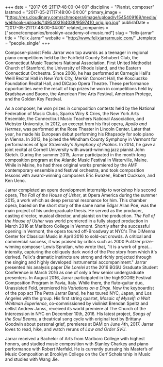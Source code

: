 +++
date = "2017-05-21T17:48:00-04:00"
discipline = "Pianist, composer"
lastmod = "2017-05-21T17:48:00-04:00"
primary_image = "https://res.cloudinary.com/schmopera/image/upload/v1545409169/media/webhook-uploads/1495403164038/9597410_orig.jpg.jpg"
publishDate = "2017-05-21T17:48:00-04:00"
related_companies = ["scene/companies/brooklyn-academy-of-music.md"]
slug = "felix-jarrar"
title = "Felix Jarrar"
website = "http://www.felixjarrarmusic.com/"
_template = "people_single"
+++

Composer-pianist Felix Jarrar won top awards as a teenager in regional piano competitions held by the Fairfield County Schubert Club, the Connecticut Music Teachers National Association, First United Methodist Church of Stamford, the University of Rhode Island, and the Eastern Connecticut Orchestra. Since 2008, he has performed at Carnegie Hall's Weill Recital Hall in New York City, Merkin Concert Hall, the Kosciuszko Foundation Recital Hall, and DiCapo Opera Theatre. These performance opportunities were the result of top prizes he won in competitions held by Bradshaw and Buono, the American Fine Arts Festival, American Protege, and the Golden Key Festival.

As a composer, he won prizes in composition contests held by the National Federation of Music Clubs, Sparks Wiry & Cries, the New York Arts Ensemble, the Connecticut Music Teachers National Association, and Webster University. In 2012, an excerpt from his first opera, *Apollo and Hermes*, was performed at the Rose Theater in Lincoln Center. Later that year, he made his European debut performing his Rhapsody for solo piano in Vienna. In 2013, he joined the Windham County Symphony in Vermont for performances of Igor Stravinsky's *Symphony of Psalms*. In 2014, he gave a joint recital at Cornell University with award-winning jazz pianist John Stetch. During the summer 2015, Jarrar participated in the month-long composition program at the Atlantic Music Festival in Waterville, Maine. While in Maine, he had three original works premiered by the AMF contemporary ensemble and festival orchestra, and took composition lessons with award-winning composers Eric Ewazen, Robert Cuckson, and Ken Ueno.

Jarrar completed an opera development internship to workshop his second opera, *The Fall of the House of Usher*, at Opera America during the summer 2015, a work which as deep personal resonance for him. This chamber opera, based on the short story of the same name Edgar Allan Poe, was the main project of his undergraduate thesis. He served as the producer, casting director, musical director, and pianist on the production. *The Fall of the House of Usher* was world premiered in a fully staged production in March 2016 at Marlboro College in Vermont. Shortly after the successful opening in Vermont, the opera toured off-Broadway at NYC's The DiMenna Center for Classical Music in April 2016 to sold-out crowds. A critical and commercial success, it was praised by critics such as 2000 Pulitzer prize-winning composer Lewis Spratlan, who wrote that, "It is a work of great... intensity, capturing the obliquely dark world of the Poe story from which it's derived. Felix's dramatic instincts are strong and richly projected through the singing and highly developed instrumental accompaniment." Jarrar presented his analysis paper *Die Lorelei* at the 2016 BGSU Graduate Student Conference in March 2016 as one of only a few senior undergraduate presenters. In August 2016, Jarrar participated in the highSCORE Festival Composition Program in Pavia, Italy. While there, the flute-guitar duo, Unassisted Fold, premiered his *Variations on a Dirge*. Now the keyboardist of the pop act The Petra Jarrar Band, he has toured NYC, Japan, and Los Angeles with the group. His first string quartet, *Mosaic of Myself: a Walt Whitman Experience*, co-commissioned by violinist Brendan Speltz and cellist Andrew Janss, received its world premiere at The Church of the Intercession in NYC on December 10th, 2016. His latest project, *Songs of the Soul Beams*, a theatrical song cycle with original text by Brittany Goodwin about personal grief, premieres at BAM on June 4th, 2017. Jarrar loves to read, hike, and watch reruns of *Law and Order SVU*. 

Jarrar received a Bachelor of Arts from Marlboro College with highest honors, and studied music composition with Stanley Charkey and piano performance with Robert Merfeld. He is currently pursuing his Master’s of Music Composition at Brooklyn College on the Cerf Scholarship in Music and studies with Wang Jie. 
